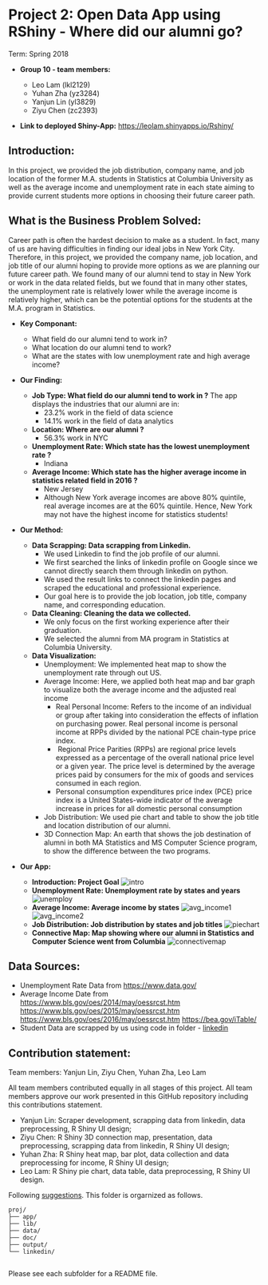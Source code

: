 # Project 2: Open Data App using RShiny - Where did our alumni go?
Term: Spring 2018

+ **Group 10 - team members:**
	+ Leo Lam (lkl2129)
	+ Yuhan Zha (yz3284)
	+ Yanjun Lin (yl3829)
	+ Ziyu Chen (zc2393)

	
+ **Link to deployed Shiny-App:**
https://leolam.shinyapps.io/Rshiny/

## Introduction:

In this project, we provided the job distribution, company name, and job location of the former M.A. students in Statistics at Columbia University as well as the average income and unemployment rate in each state aiming to provide current students more options in choosing their future career path. 


## What is the Business Problem Solved:

Career path is often the hardest decision to make as a student. In fact, many of us are having difficulties in finding our ideal jobs in New York City. Therefore, in this project, we provided the company name, job location, and job title of our alumni hoping to provide more options as we are planning our future career path. We found many of our alumni tend to stay in New York or work in the data related fields, but we found that in many other states, the unemployment rate is relatively lower while the average income is relatively higher, which can be the potential options for the students at the M.A. program in Statistics.


+ **Key Componant:**
	+ What field do our alumni tend to work in?
	+ What location do our alumni tend to work?
	+ What are the states with low unemployment rate and high average income?
	
+ **Our Finding:**
	+ **Job Type:  What field do our alumni tend to work in ?**
	The app displays the industries that our alumni are in:
	 	+ 23.2% work in the field of data science
		+ 14.1% work in the field of data analytics
	+ **Location: Where are our alumni ?** 	
	 	+ 56.3% work in NYC	
	+ **Unemployment Rate: Which state has the lowest unemployment rate ?** 
	 	+ Indiana
	+ **Average Income: Which state has the higher average income in statistics related field in 2016 ?**
	 	+ New Jersey
	 	+ Although New York average incomes are above 80% quintile, real average incomes are at the 60% quintile. Hence, New York may not have the highest income for statistics students!

	
+ **Our Method:**
	+ **Data Scrapping:  Data scrapping from Linkedin.**
		+ We used Linkedin to find the job profile of our alumni. 
		+ We first searched the links of linkedin profile on Google since we cannot directly search them through linkedin on python.
		+ We used the result links to connect the linkedin pages and scraped the educational and professional experience. 
		+ Our goal here is to provide the job location, job title, company name, and corresponding education.
	+ **Data Cleaning: Cleaning the data we collected.**
	    + We only focus on the first working experience after their graduation.
	    + We selected the alumni from MA program in Statistics at Columbia University.
	+ **Data Visualization:** 
	 	+ Unemployment: We implemented heat map to show the unemployment rate through out US.
	 	+ Average Income: Here, we applied both heat map and bar graph to visualize both the average income and the adjusted real income
	 		+ Real Personal Income: Refers to the income of an individual or group after taking into consideration the effects of inflation on purchasing power. Real personal income is personal income at RPPs divided by the national PCE chain-type price index. 
			+  Regional Price Parities (RPPs) are regional price levels expressed as a percentage of the overall national price level or a given year. The price level is determined by the average prices paid by consumers for the mix of goods and services consumed in each region. 
			+ Personal consumption expenditures price index (PCE) price index is a United States-wide indicator of the average increase in prices for all domestic personal consumption
		+ Job Distribution: We used pie chart and table to show the job title and location distribution of our alumni.
		+ 3D Connection Map: An earth that shows the job destination of alumni in both MA Statistics and MS Computer Science program, to show the difference between the two programs.
	

+ **Our App:**
	+ **Introduction: Project Goal**
![intro](doc/intro.png)
	+ **Unemployment Rate: Unemployment rate by states and years**
![unemploy](doc/unemploy.png)
	+ **Average Income: Average income by states**
![avg_income1](doc/avg_income1.png)
![avg_income2](doc/avg_income2.png)
	+ **Job Distribution: Job distribution by states and job titles**
![piechart](doc/piechart.png)
	+ **Connective Map: Map showing where our alumni in Statistics and Computer Science went from Columbia**
![connectivemap](doc/connectivemap.png)
	


## Data Sources:

+ Unemployment Rate Data from https://www.data.gov/
+ Average Income Date from 	https://www.bls.gov/oes/2014/may/oessrcst.htm
							https://www.bls.gov/oes/2015/may/oessrcst.htm
							https://www.bls.gov/oes/2016/may/oessrcst.htm
							https://bea.gov/iTable/
+ Student Data are scrapped by us using code in folder - [linkedin]()


## Contribution statement: 

Team members: Yanjun Lin, Ziyu Chen, Yuhan Zha, Leo Lam

All team members contributed equally in all stages of this project. All team members approve our work presented in this GitHub repository including this contributions statement. 
+ Yanjun Lin: Scraper development, scrapping data from linkedin, data preprocessing, R Shiny UI design;
+ Ziyu Chen: R Shiny 3D connection map, presentation, data preprocessing, scrapping data from linkedin, R Shiny UI design;
+ Yuhan Zha: R Shiny heat map, bar plot, data collection and data preprocessing for income, R Shiny UI design;
+ Leo Lam: R Shiny pie chart, data table, data preprocessing, R Shiny UI design.

Following [suggestions](https://github.com/TZstatsADS/Spring2018-Project2-Group10). This folder is orgarnized as follows.

```
proj/
├── app/
├── lib/
├── data/
├── doc/
├── output/
└── linkedin/


```

Please see each subfolder for a README file.

